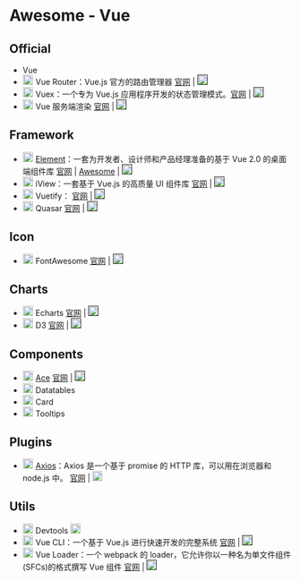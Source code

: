 # Awesome - Vue

## Official

- Vue
- ![](https://cn.vuejs.org/images/logo.png)Vue Router：Vue.js 官方的路由管理器 [官网](https://router.vuejs.org/) | [![](https://github.com/fluidicon.png)]()
- ![](https://cn.vuejs.org/images/logo.png)Vuex：一个专为 Vue.js 应用程序开发的状态管理模式。[官网](https://vuex.vuejs.org/) | [![](https://github.com/fluidicon.png)]()
- ![](https://cn.vuejs.org/images/logo.png)Vue 服务端渲染 [官网](https://ssr.vuejs.org/zh/) | [![](https://github.com/fluidicon.png)]()

## Framework

- [![](https://element.faas.ele.me/favicon.ico)Element](Element.md)：一套为开发者、设计师和产品经理准备的基于 Vue 2.0 的桌面端组件库 [官网](https://element.faas.ele.me/) | [Awesome](Element.md) | [![](https://github.com/fluidicon.png)]()
- ![](https://file.iviewui.com/file/favicon.ico)iView：一套基于 Vue.js 的高质量 UI 组件库 [官网](http://v1.iviewui.com/) | [![](https://github.com/fluidicon.png)]()
- ![](https://vuetifyjs.com/favicon.ico)Vuetify： [官网](https://vuetifyjs.com/) | [![](https://github.com/fluidicon.png)]()
- ![](https://cdn.quasar.dev/app-icons/favicon.ico)Quasar [官网](https://cdn.quasar.dev/) | [![](https://github.com/fluidicon.png)]()

## Icon

- ![](https://fontawesome.com/images/favicons/apple-icon-180x180.png)FontAwesome [官网](https://fontawesome.com/) | [![](https://github.com/fluidicon.png)]()

## Charts

- ![](https://echarts-www.cdn.bcebos.com/zh/images/favicon.png)Echarts [官网]() | [![](https://github.com/fluidicon.png)]()
- ![](https://d3js.org/favicon.png)D3 [官网]() | [![](https://github.com/fluidicon.png)]()

## Components

- [![](https://ace.c9.io/doc/site/images/favicon.ico)Ace](Ace.md) [官网](https://ace.c9.io/) | [![](https://github.com/fluidicon.png)]()
- ![]()Datatables
- ![]()Card
- ![]()Tooltips

## Plugins

- [![](http://www.axios-js.com/icon/favicon-32x32.png)Axios](Axios.md)：Axios 是一个基于 promise 的 HTTP 库，可以用在浏览器和 node.js 中。 [官网](http://www.axios-js.com/) | [![](https://github.com/fluidicon.png)](https://github.com/axios/axios)


## Utils

- ![](https://cn.vuejs.org/images/logo.png)Devtools  [![](https://github.com/fluidicon.png)](https://github.com/vuejs/vue-devtools)
- ![](https://cn.vuejs.org/images/logo.png)Vue CLI：一个基于 Vue.js 进行快速开发的完整系统 [官网](https://cli.vuejs.org/) | [![](https://github.com/fluidicon.png)]()
- ![](https://cn.vuejs.org/images/logo.png)Vue Loader：一个 webpack 的 loader，它允许你以一种名为单文件组件 (SFCs)的格式撰写 Vue 组件 [官网](https://vue-loader.vuejs.org/zh) | [![](https://github.com/fluidicon.png)]()


<title>Awesome - Vue</title>
<style>
img,.ico{
    width:18px;
    height:18px;
    margin-bottom:-4px;
    margin-right:5px;
}
</style>